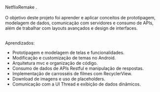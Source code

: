 NetflixRemake .<br><br>
O objetivo deste projeto foi aprender e aplicar conceitos de prototipagem, modelagem de dados, comunicação com servidores e consumo de APIs, além de trabalhar com layouts avançados e design de interfaces.

<br>Aprendizados:

- Prototipagem e modelagem de telas e funcionalidades.
- Modificação e customização de temas no Android.
- Arquitetura mvc e organização de código.
- Consumo de dados de APIs Restful e manipulação de respostas.
- Implementação de carrosséis de filmes com RecyclerView.
- Download de imagens e uso de placeholders.
- Comunicação com a UI Thread e exibição de dados dinâmicos.
